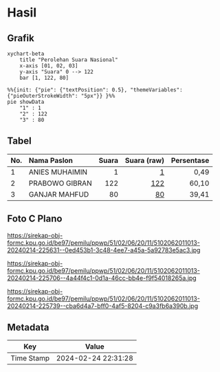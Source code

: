 # Hasil

## Grafik

```mermaid
xychart-beta
    title "Perolehan Suara Nasional"
    x-axis [01, 02, 03]
    y-axis "Suara" 0 --> 122
    bar [1, 122, 80]
```

```mermaid
%%{init: {"pie": {"textPosition": 0.5}, "themeVariables": {"pieOuterStrokeWidth": "5px"}} }%%
pie showData
    "1" : 1
    "2" : 122
    "3" : 80
```

## Tabel

| No. | Nama Paslon    | Suara | Suara (raw) | Persentase |
|:--- |:-------------- | -----:| -----------:| ----------:|
| 1   | ANIES MUHAIMIN | 1     | [1][p-1]    | 0,49       |
| 2   | PRABOWO GIBRAN | 122   | [122][p-2]  | 60,10      |
| 3   | GANJAR MAHFUD  | 80    | [80][p-3]   | 39,41      |


[p-1]: https://github.com/gigit-pemilu/pemilu-2024/blob/main/pilpres/hitung-suara/sub/51-bali/sub/02-tabanan/sub/06-kediri/sub/2011-nyitdah/sub/013-tps/sub/paslon-1.txt
[p-2]: https://github.com/gigit-pemilu/pemilu-2024/blob/main/pilpres/hitung-suara/sub/51-bali/sub/02-tabanan/sub/06-kediri/sub/2011-nyitdah/sub/013-tps/sub/paslon-2.txt
[p-3]: https://github.com/gigit-pemilu/pemilu-2024/blob/main/pilpres/hitung-suara/sub/51-bali/sub/02-tabanan/sub/06-kediri/sub/2011-nyitdah/sub/013-tps/sub/paslon-3.txt

## Foto C Plano

https://sirekap-obj-formc.kpu.go.id/be97/pemilu/ppwp/51/02/06/20/11/5102062011013-20240214-225631--0ed453b1-3c48-4ee7-a45a-5a92783e5ac3.jpg

https://sirekap-obj-formc.kpu.go.id/be97/pemilu/ppwp/51/02/06/20/11/5102062011013-20240214-225706--4a44f4c1-0d1a-46cc-bb4e-f9f54018265a.jpg

https://sirekap-obj-formc.kpu.go.id/be97/pemilu/ppwp/51/02/06/20/11/5102062011013-20240214-225739--cba6d4a7-bff0-4af5-8204-c9a3fb6a390b.jpg


## Metadata

| Key        | Value               |
| ---------- | ------------------- |
| Time Stamp | 2024-02-24 22:31:28 |



